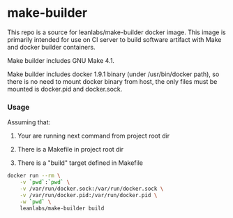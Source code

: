 # make-builder

This repo is a source for leanlabs/make-builder docker image.
This image is primarily intended for use on CI server to build software artifact with Make and docker builder containers.

Make builder includes GNU Make 4.1.

Make builder includes docker 1.9.1 binary (under /usr/bin/docker path), so there is no need to mount docker binary from host, the only files must be mounted is docker.pid and docker.sock.

### Usage

Assuming that:

1. Your are running next command from project root dir

2. There is a Makefile in project root dir

3. There is a "build" target defined in Makefile

```bash
docker run --rm \
    -v `pwd`:`pwd` \
    -v /var/run/docker.sock:/var/run/docker.sock \
    -v /var/run/docker.pid:/var/run/docker.pid \
    -w `pwd` \
    leanlabs/make-builder build
```
